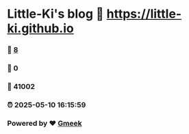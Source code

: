 # Little-Ki's blog :link: https://little-ki.github.io 
### :page_facing_up: [8](https://little-ki.github.io/tag.html) 
### :speech_balloon: 0 
### :hibiscus: 41002 
### :alarm_clock: 2025-05-10 16:15:59 
### Powered by :heart: [Gmeek](https://github.com/Meekdai/Gmeek)
